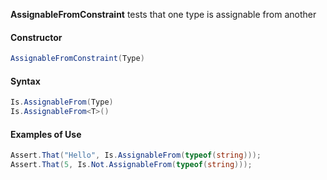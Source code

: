 **AssignableFromConstraint** tests that one type is assignable from another

#### Constructor

```csharp
AssignableFromConstraint(Type)
```

#### Syntax

```csharp
Is.AssignableFrom(Type)
Is.AssignableFrom<T>()
```

#### Examples of Use

```csharp
Assert.That("Hello", Is.AssignableFrom(typeof(string)));
Assert.That(5, Is.Not.AssignableFrom(typeof(string)));
```

